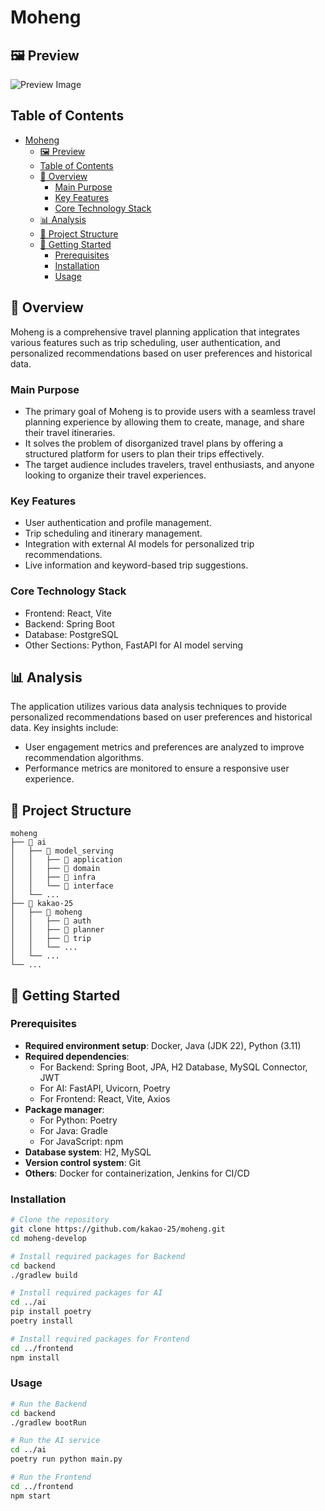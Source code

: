 # Moheng

## 🖼 Preview
![Preview Image](https://via.placeholder.com/800x400?text=Project+Preview)

##  Table of Contents

- [Moheng](#moheng)
  - [🖼 Preview](#-preview)
  - [Table of Contents](#table-of-contents)
  - [📝 Overview](#-overview)
    - [Main Purpose](#main-purpose)
    - [Key Features](#key-features)
    - [Core Technology Stack](#core-technology-stack)
  - [📊 Analysis](#-analysis)
  - [📁 Project Structure](#-project-structure)
  - [🚀 Getting Started](#-getting-started)
    - [Prerequisites](#prerequisites)
    - [Installation](#installation)
    - [Usage](#usage)

## 📝 Overview
Moheng is a comprehensive travel planning application that integrates various features such as trip scheduling, user authentication, and personalized recommendations based on user preferences and historical data.

### Main Purpose
- The primary goal of Moheng is to provide users with a seamless travel planning experience by allowing them to create, manage, and share their travel itineraries.
- It solves the problem of disorganized travel plans by offering a structured platform for users to plan their trips effectively.
- The target audience includes travelers, travel enthusiasts, and anyone looking to organize their travel experiences.

### Key Features
- User authentication and profile management.
- Trip scheduling and itinerary management.
- Integration with external AI models for personalized trip recommendations.
- Live information and keyword-based trip suggestions.

### Core Technology Stack
- Frontend: React, Vite
- Backend: Spring Boot
- Database: PostgreSQL
- Other Sections: Python, FastAPI for AI model serving

## 📊 Analysis
The application utilizes various data analysis techniques to provide personalized recommendations based on user preferences and historical data. Key insights include:
- User engagement metrics and preferences are analyzed to improve recommendation algorithms.
- Performance metrics are monitored to ensure a responsive user experience.

## 📁 Project Structure
```
moheng
├── 📁 ai
│   ├── 📁 model_serving
│   │   ├── 📁 application
│   │   ├── 📁 domain
│   │   ├── 📁 infra
│   │   └── 📁 interface
│   └── ...
├── 📁 kakao-25
│   ├── 📁 moheng
│   │   ├── 📁 auth
│   │   ├── 📁 planner
│   │   ├── 📁 trip
│   │   └── ...
│   └── ...
└── ...
```

## 🚀 Getting Started

### Prerequisites
- **Required environment setup**: Docker, Java (JDK 22), Python (3.11)
- **Required dependencies**: 
  - For Backend: Spring Boot, JPA, H2 Database, MySQL Connector, JWT
  - For AI: FastAPI, Uvicorn, Poetry
  - For Frontend: React, Vite, Axios
- **Package manager**: 
  - For Python: Poetry
  - For Java: Gradle
  - For JavaScript: npm
- **Database system**: H2, MySQL
- **Version control system**: Git
- **Others**: Docker for containerization, Jenkins for CI/CD

### Installation
```bash
# Clone the repository
git clone https://github.com/kakao-25/moheng.git
cd moheng-develop

# Install required packages for Backend
cd backend
./gradlew build

# Install required packages for AI
cd ../ai
pip install poetry
poetry install

# Install required packages for Frontend
cd ../frontend
npm install
```

### Usage
```bash
# Run the Backend
cd backend
./gradlew bootRun

# Run the AI service
cd ../ai
poetry run python main.py

# Run the Frontend
cd ../frontend
npm start
```